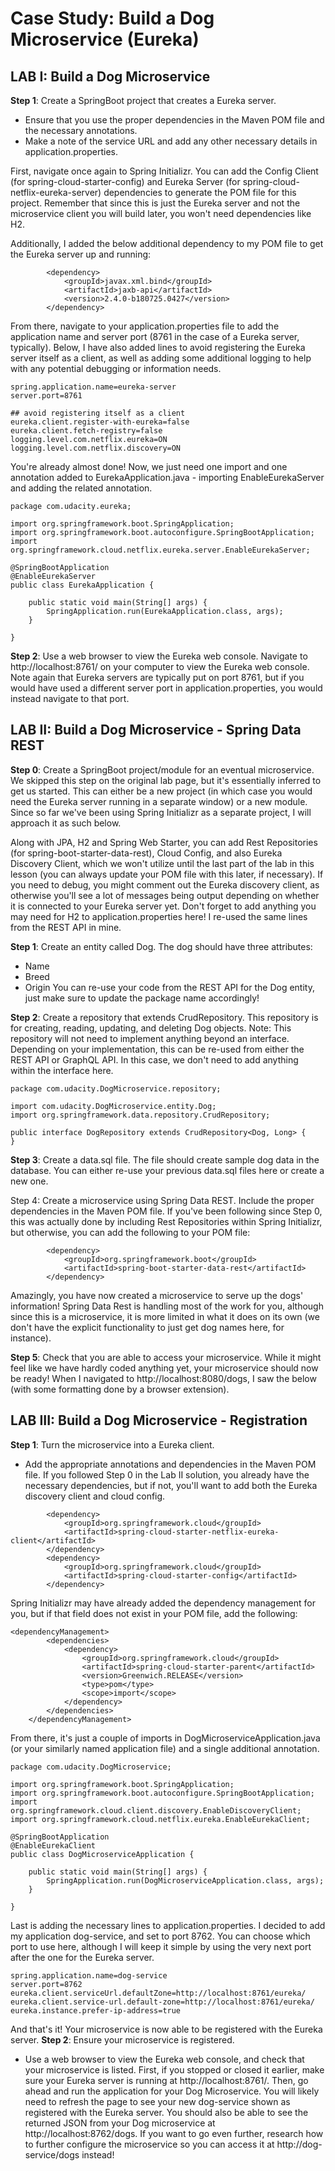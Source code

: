 # Case Study: Build a Dog Microservice (Eureka)

## LAB I: Build a Dog Microservice
__Step 1__: Create a SpringBoot project that creates a Eureka server.
* Ensure that you use the proper dependencies in the Maven POM file and the necessary annotations.
* Make a note of the service URL and add any other necessary details in application.properties.

First, navigate once again to Spring Initializr. You can add the Config Client (for spring-cloud-starter-config) and Eureka Server (for spring-cloud-netflix-eureka-server) dependencies to generate the POM file for this project. Remember that since this is just the Eureka server and not the microservice client you will build later, you won't need dependencies like H2.

Additionally, I added the below additional dependency to my POM file to get the Eureka server up and running:
```
		<dependency>
			<groupId>javax.xml.bind</groupId>
			<artifactId>jaxb-api</artifactId>
			<version>2.4.0-b180725.0427</version>
		</dependency>
```
From there, navigate to your application.properties file to add the application name and server port (8761 in the case of a Eureka server, typically). Below, I have also added lines to avoid registering the Eureka server itself as a client, as well as adding some additional logging to help with any potential debugging or information needs.

```
spring.application.name=eureka-server
server.port=8761

## avoid registering itself as a client
eureka.client.register-with-eureka=false
eureka.client.fetch-registry=false
logging.level.com.netflix.eureka=ON
logging.level.com.netflix.discovery=ON
```
You're already almost done! Now, we just need one import and one annotation added to EurekaApplication.java - importing EnableEurekaServer and adding the related annotation.

```
package com.udacity.eureka;

import org.springframework.boot.SpringApplication;
import org.springframework.boot.autoconfigure.SpringBootApplication;
import org.springframework.cloud.netflix.eureka.server.EnableEurekaServer;

@SpringBootApplication
@EnableEurekaServer
public class EurekaApplication {

	public static void main(String[] args) {
		SpringApplication.run(EurekaApplication.class, args);
	}

}
```
__Step 2__: Use a web browser to view the Eureka web console.
Navigate to http://localhost:8761/ on your computer to view the Eureka web console. Note again that Eureka servers are typically put on port 8761, but if you would have used a different server port in application.properties, you would instead navigate to that port.

## LAB II: Build a Dog Microservice - Spring Data REST
__Step 0__: Create a SpringBoot project/module for an eventual microservice.
We skipped this step on the original lab page, but it's essentially inferred to get us started. This can either be a new project (in which case you would need the Eureka server running in a separate window) or a new module. Since so far we've been using Spring Initializr as a separate project, I will approach it as such below.

Along with JPA, H2 and Spring Web Starter, you can add Rest Repositories (for spring-boot-starter-data-rest), Cloud Config, and also Eureka Discovery Client, which we won't utilize until the last part of the lab in this lesson (you can always update your POM file with this later, if necessary). If you need to debug, you might comment out the Eureka discovery client, as otherwise you'll see a lot of messages being output depending on whether it is connected to your Eureka server yet.
Don't forget to add anything you may need for H2 to application.properties here! I re-used the same lines from the REST API in mine.

__Step 1__: Create an entity called Dog.
The dog should have three attributes:
* Name
* Breed
* Origin
You can re-use your code from the REST API for the Dog entity, just make sure to update the package name accordingly!

__Step 2__: Create a repository that extends CrudRepository.
This repository is for creating, reading, updating, and deleting Dog objects.
Note: This repository will not need to implement anything beyond an interface.
Depending on your implementation, this can be re-used from either the REST API or GraphQL API. In this case, we don't need to add anything within the interface here.
```
package com.udacity.DogMicroservice.repository;

import com.udacity.DogMicroservice.entity.Dog;
import org.springframework.data.repository.CrudRepository;

public interface DogRepository extends CrudRepository<Dog, Long> {
}
```

__Step 3__: Create a data.sql file.
The file should create sample dog data in the database.
You can either re-use your previous data.sql files here or create a new one.

Step 4: Create a microservice using Spring Data REST.
Include the proper dependencies in the Maven POM file.
If you've been following since Step 0, this was actually done by including Rest Repositories within Spring Initializr, but otherwise, you can add the following to your POM file:
```
		<dependency>
			<groupId>org.springframework.boot</groupId>
			<artifactId>spring-boot-starter-data-rest</artifactId>
		</dependency>
```
Amazingly, you have now created a microservice to serve up the dogs' information! Spring Data Rest is handling most of the work for you, although since this is a microservice, it is more limited in what it does on its own (we don't have the explicit functionality to just get dog names here, for instance).

__Step 5__: Check that you are able to access your microservice.
While it might feel like we have hardly coded anything yet, your microservice should now be ready! When I navigated to http://localhost:8080/dogs, I saw the below (with some formatting done by a browser extension).

## LAB III: Build a Dog Microservice - Registration
__Step 1__: Turn the microservice into a Eureka client.
* Add the appropriate annotations and dependencies in the Maven POM file.
If you followed Step 0 in the Lab II solution, you already have the necessary dependencies, but if not, you'll want to add both the Eureka discovery client and cloud config.
```
		<dependency>
			<groupId>org.springframework.cloud</groupId>
			<artifactId>spring-cloud-starter-netflix-eureka-client</artifactId>
		</dependency>
		<dependency>
			<groupId>org.springframework.cloud</groupId>
			<artifactId>spring-cloud-starter-config</artifactId>
		</dependency>
```
Spring Initializr may have already added the dependency management for you, but if that field does not exist in your POM file, add the following:
```
<dependencyManagement>
		<dependencies>
			<dependency>
				<groupId>org.springframework.cloud</groupId>
				<artifactId>spring-cloud-starter-parent</artifactId>
				<version>Greenwich.RELEASE</version>
				<type>pom</type>
				<scope>import</scope>
			</dependency>
		</dependencies>
	</dependencyManagement>
```
From there, it's just a couple of imports in DogMicroserviceApplication.java (or your similarly named application file) and a single additional annotation.
```
package com.udacity.DogMicroservice;

import org.springframework.boot.SpringApplication;
import org.springframework.boot.autoconfigure.SpringBootApplication;
import org.springframework.cloud.client.discovery.EnableDiscoveryClient;
import org.springframework.cloud.netflix.eureka.EnableEurekaClient;

@SpringBootApplication
@EnableEurekaClient
public class DogMicroserviceApplication {

	public static void main(String[] args) {
		SpringApplication.run(DogMicroserviceApplication.class, args);
	}

}
```
Last is adding the necessary lines to application.properties. I decided to add my application dog-service, and set to port 8762. You can choose which port to use here, although I will keep it simple by using the very next port after the one for the Eureka server.
```
spring.application.name=dog-service
server.port=8762
eureka.client.serviceUrl.defaultZone=http://localhost:8761/eureka/
eureka.client.service-url.default-zone=http://localhost:8761/eureka/
eureka.instance.prefer-ip-address=true
```
And that's it! Your microservice is now able to be registered with the Eureka server.
__Step 2__: Ensure your microservice is registered.
* Use a web browser to view the Eureka web console, and check that your microservice is listed.
First, if you stopped or closed it earlier, make sure your Eureka server is running at http://localhost:8761/. Then, go ahead and run the application for your Dog Microservice. You will likely need to refresh the page to see your new dog-service shown as registered with the Eureka server.
You should also be able to see the returned JSON from your Dog microservice at http://localhost:8762/dogs. If you want to go even further, research how to further configure the microservice so you can access it at http://dog-service/dogs instead!
